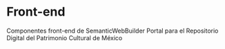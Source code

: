 # Front-end
Componentes front-end de SemanticWebBuilder Portal para el Repositorio Digital del Patrimonio Cultural de México
